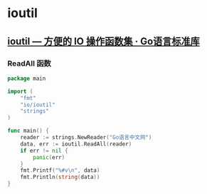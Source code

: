 # ioutil

## [ioutil — 方便的 IO 操作函数集 · Go语言标准库](https://books.studygolang.com/The-Golang-Standard-Library-by-Example/chapter01/01.2.html)

### ReadAll 函数

```go
package main

import (
	"fmt"
	"io/ioutil"
	"strings"
)

func main() {
	reader := strings.NewReader("Go语言中文网")
	data, err := ioutil.ReadAll(reader)
	if err != nil {
		panic(err)
	}
	fmt.Printf("%#v\n", data)
	fmt.Println(string(data))
}

```

